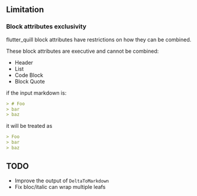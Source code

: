 ## Limitation


### Block attributes exclusivity

flutter_quill block attributes have restrictions
on how they can be combined. 

These block attributes are executive and cannot be combined:
- Header
- List
- Code Block
- Block Quote

if the input markdown is:
```markdown
> # Foo
> bar
> baz
```

it will be treated as
```markdown
> Foo
> bar
> baz
```


## TODO

- Improve the output of `DeltaToMarkdown`
- Fix bloc/italic can wrap multiple leafs